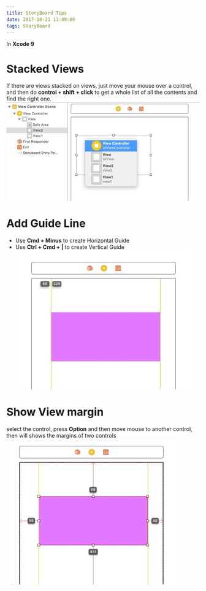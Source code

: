 ```yaml
---
title: StoryBoard Tips
date: 2017-10-21 11:49:09
tags: StoryBoard
---
```


In **Xcode 9**

# Stacked Views
If there are views stacked on views, just move your mouse over a control, and then do **control + shift + click** to get a whole list of all the contents and find the right one.
![](https://github.com/namazu923/namazu923.github.io/blob/hexo/source/images/StoryBoard_Tips/Stacked_Views.jpeg?raw=true)

# Add Guide Line
* Use **Cmd + Minus** to create Horizontal Guide
* Use **Ctrl + Cmd + |** to create Vertical Guide
![](https://github.com/namazu923/namazu923.github.io/blob/hexo/source/images/StoryBoard_Tips/Guide_Line.jpeg?raw=true)

# Show View margin
select the control, press **Option** and then move mouse to another control, then will shows the margins of two controls
![](https://github.com/namazu923/namazu923.github.io/blob/hexo/source/images/StoryBoard_Tips/View_Margin.jpeg?raw=true)
